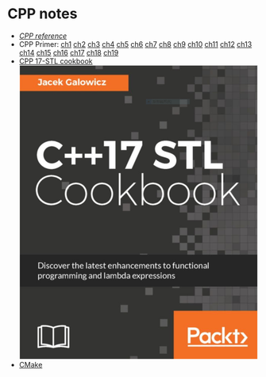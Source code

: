 # CPP notes
+ *[CPP reference](https://zh.cppreference.com/w/cpp)*
+ CPP Primer: [ch1](./cpp-primer/ch01.md) [ch2](./cpp-primer/ch02.md) [ch3](./cpp-primer/ch03.md) [ch4](./cpp-primer/ch04.md) [ch5](./cpp-primer/ch05.md) [ch6](./cpp-primer/ch06.md) [ch7](./cpp-primer/ch07.md) [ch8](./cpp-primer/ch08.md) [ch9](./cpp-primer/ch09.md) [ch10](./cpp-primer/ch10.md) [ch11](./cpp-primer/ch11.md) [ch12](./cpp-primer/ch12.md) [ch13](./cpp-primer/ch13.md) [ch14](./cpp-primer/ch14.md) [ch15](./cpp-primer/ch15.md) [ch16](./cpp-primer/ch16.md) [ch17](./cpp-primer/ch17.md) [ch18](./cpp-primer/ch18.md) [ch19](./cpp-primer/ch19.md)
+ [CPP 17-STL cookbook](./CPP-17-STL-cookbook-master/) ![](./CPP-17-STL-cookbook-master/cover.jpg)
+ [CMake](https://cmake.org/getting-started/)
